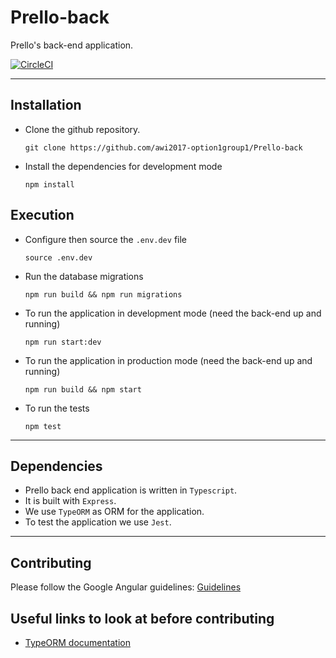 # Prello-back
Prello's back-end application.

[![CircleCI](https://circleci.com/gh/awi2017-option1group1/Prello-back/tree/master.svg?style=svg)](https://circleci.com/gh/awi2017-option1group1/Prello-back/tree/master)

- - - - - - - - -

## Installation

- Clone the github repository. 

    `git clone https://github.com/awi2017-option1group1/Prello-back `
- Install the dependencies for development mode 

	`npm install`

## Execution

- Configure then source the `.env.dev` file

    `source .env.dev`
- Run the database migrations

    `npm run build && npm run migrations`
- To run the application in development mode (need the back-end up and running) 

    `npm run start:dev`
- To run the application in production mode (need the back-end up and running) 

	`npm run build && npm start`
- To run the tests

	`npm test`

- - - - - - - - -

## Dependencies

- Prello back end application is written in `Typescript`.  
- It is built with `Express`.
- We use `TypeORM` as ORM for the application.  
- To test the application we use `Jest`.

- - - - - - - - -

## Contributing

Please follow the Google Angular guidelines: 
[Guidelines](https://github.com/angular/angular.js/blob/master/CONTRIBUTING.md#-git-commit-guidelines)

## Useful links to look at before contributing
- [TypeORM documentation](http://typeorm.io/#/)

